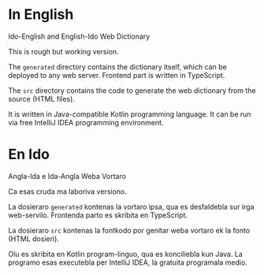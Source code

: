 # In English

Ido-English and English-Ido Web Dictionary

This is rough but working version.

The `generated` directory contains the dictionary itself, which can be deployed to any web server.
Frontend part is written in TypeScript.

The `src` directory contains the code to generate the web dictionary from the source (HTML files).

It is written in Java-compatible Kotlin programming language. It can be run via free IntelliJ IDEA
programming environment.


# En Ido

Angla-Ida e Ida-Angla Weba Vortaro

Ca esas cruda ma laboriva versiono.

La dosieraro `generated` kontenas la vortaro ipsa, qua es desfaldebla sur irga web-servilo.
Frontenda parto es skribita en TypeScript.

La dosieraro `src` kontenas la fontkodo por genitar weba vortaro ek la fonto (HTML dosieri).

Olu es skribita en Kotlin program-linguo, qua es konciliebla kun Java. La programo esas executebla
per IntelliJ IDEA, la gratuita programala medio.
